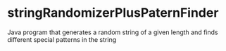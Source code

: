 # stringRandomizerPlusPaternFinder
Java program that generates a random string of a given length and finds different special patterns in the string
